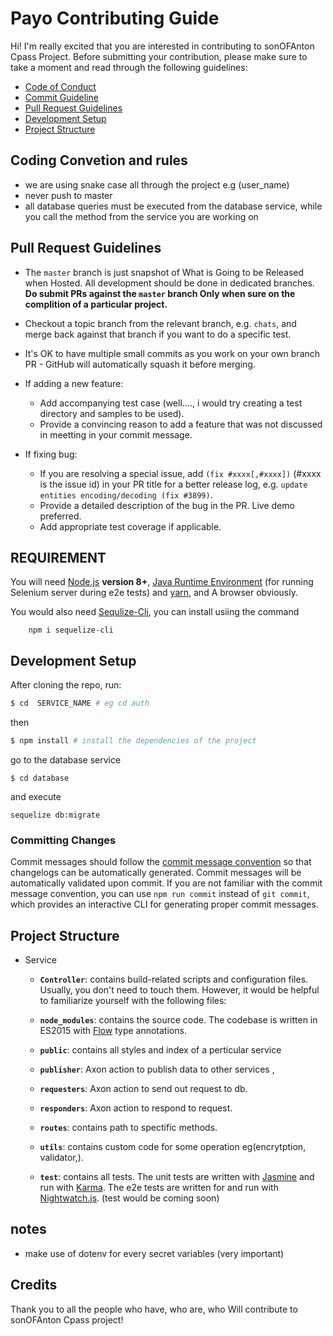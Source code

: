 # Payo  Contributing Guide

Hi! I'm really excited that you are interested in contributing to sonOFAnton Cpass Project. Before submitting your contribution, please make sure to take a moment and read through the following guidelines:

- [Code of Conduct](https://github.com/adeojoemmanuel/payo/blob/master/CODE_OF_CONDUCT.md)
- [Commit Guideline](https://github.com/adeojoemmanuel/payo/blob/master/COMMIT_CONVENTION.md)
- [Pull Request Guidelines](#pull-request-guidelines)
- [Development Setup](#development-setup)
- [Project Structure](#project-structure)


## Coding  Convetion and rules

-  we are using snake case all through the project e.g (user_name)
-  never push to master 
-  all database queries must be executed from the database service, while you call the method from the service you are working on


## Pull Request Guidelines

- The `master` branch is just  snapshot of What is Going to be Released when Hosted. All development should be done in dedicated branches. **Do submit PRs against the `master` branch Only when sure on the complition of a particular project.**

- Checkout a topic branch from the relevant branch, e.g. `chats`, and merge back against that branch if you want to do a specific test.

- It's OK to have multiple small commits as you work on your own branch PR - GitHub will automatically squash it before merging.

- If adding a new feature:
  - Add accompanying test case (well...., i would try creating a test directory and samples to be used).
  - Provide a convincing reason to add a feature that was not discussed in meetting in your commit message. 

- If fixing bug:
  - If you are resolving a special issue, add `(fix #xxxx[,#xxxx])` (#xxxx is the issue id) in your PR title for a better release log, e.g. `update entities encoding/decoding (fix #3899)`.
  - Provide a detailed description of the bug in the PR. Live demo preferred.
  - Add appropriate test coverage if applicable.

## REQUIREMENT 

You will need [Node.js](http://nodejs.org) **version 8+**, [Java Runtime Environment](http://www.oracle.com/technetwork/java/javase/downloads/index.html) (for running Selenium server during e2e tests) and [yarn](https://yarnpkg.com/en/docs/install), and A browser obviously.


You would also need [Sequlize-Cli](https://www.npmjs.com/package/sequelize-cli), you can install usiing the command

```
	npm i sequelize-cli
```


## Development Setup


After cloning the repo, run:

``` bash
$ cd  SERVICE_NAME # eg cd auth
```

then 

``` bash
$ npm install # install the dependencies of the project
```

go to the database service

```
$ cd database
```

and execute 
```
sequelize db:migrate
```

### Committing Changes

Commit messages should follow the [commit message convention](./COMMIT_CONVENTION.md) so that changelogs can be automatically generated. Commit messages will be automatically validated upon commit. If you are not familiar with the commit message convention, you can use `npm run commit` instead of `git commit`, which provides an interactive CLI for generating proper commit messages.


## Project Structure

- Service
	- **`Controller`**: contains build-related scripts and configuration files. Usually, you don't need to touch them. However, it would be helpful to familiarize yourself with the following files:

	- **`node_modules`**: contains the source code. The codebase is written in ES2015 with [Flow](https://flowtype.org/) type annotations.

	- **`public`**: contains all styles and index of a perticular service

	- **`publisher`**: Axon action to publish data to other services ,  

	- **`requesters`**: Axon action to send out request to db.

	- **`responders`**: Axon action to respond  to request.

	- **`routes`**: contains path to spectific methods.

	- **`utils`**: contains custom code for some operation eg(encrytption, validator,).

	- **`test`**: contains all tests. The unit tests are written with [Jasmine](http://jasmine.github.io/2.3/introduction.html) and run with [Karma](http://karma-runner.github.io/0.13/index.html). The e2e tests are written for and run with [Nightwatch.js](http://nightwatchjs.org/). (test would be coming soon)

## notes
- make use of dotenv for every secret variables  (very important)

  
## Credits

Thank you to all the people who have, who are, who Will  contribute to sonOFAnton Cpass project!

